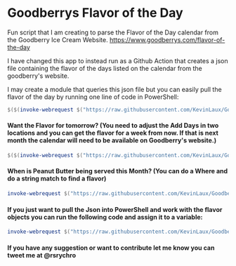 # Goodberrys Flavor of the Day
Fun script that I am creating to parse the Flavor of the Day calendar from the Goodberry Ice Cream Website. https://www.goodberrys.com/flavor-of-the-day

I have changed this app to instead run as a Github Action that creates a json file containing the flavor of the days listed on the calendar from the goodberry's website.

I may create a module that queries this json file but you can easily pull the flavor of the day by running one line of code in PowerShell:

```PowerShell
$($(invoke-webrequest $("https://raw.githubusercontent.com/KevinLaux/GoodberrysFlavoroftheDay/master/$(get-date -format yyyyMM)flavors.json") | convertfrom-json) | where date -eq (get-date -format MMddyyyy)).flavor
```

#### Want the Flavor for tomorrow? (You need to adjust the Add Days in two locations and you can get the flavor for a week from now. If that is next month the calendar will need to be available on Goodberry's website.)

```PowerShell
$($(invoke-webrequest $("https://raw.githubusercontent.com/KevinLaux/GoodberrysFlavoroftheDay/master/$(get-date $(get-date).AddDays(1) -format yyyyMM)flavors.json") | convertfrom-json) | where date -eq $(get-date $(get-date).AddDays(1) -format MMddyyyy)).flavor
```

#### When is Peanut Butter being served this Month? (You can do a Where and do a string match to find a flavor)

```PowerShell
invoke-webrequest $("https://raw.githubusercontent.com/KevinLaux/GoodberrysFlavoroftheDay/master/$(get-date -format yyyyMM)flavors.json") | convertfrom-json | where Flavor -match "Peanut Butter"
```

#### If you just want to pull the Json into PowerShell and work with the flavor objects you can run the following code and assign it to a variable:

```PowerShell
invoke-webrequest $("https://raw.githubusercontent.com/KevinLaux/GoodberrysFlavoroftheDay/master/$(get-date -format yyyyMM)flavors.json") | convertfrom-json
```

#### If you have any suggestion or want to contribute let me know you can tweet me at @rsrychro


